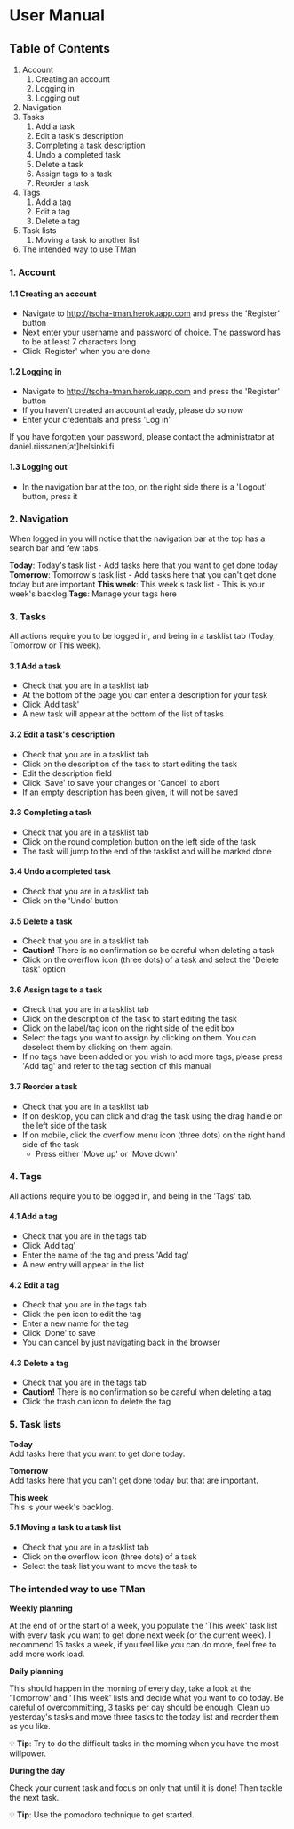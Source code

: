 # User Manual

## Table of Contents

1. Account
    1. Creating an account
    2. Logging in
    3. Logging out
2. Navigation
3. Tasks
    1. Add a task
    2. Edit a task's description
    3. Completing a task description
    4. Undo a completed task
    5. Delete a task
    6. Assign tags to a task
    7. Reorder a task
4. Tags
    1. Add a tag
    2. Edit a tag
    3. Delete a tag
5. Task lists
    1. Moving a task to another list
6. The intended way to use TMan

### 1. Account

#### 1.1 Creating an account

- Navigate to http://tsoha-tman.herokuapp.com and press the 'Register' button
- Next enter your username and password of choice. The password has to be at least 7 characters long
- Click 'Register' when you are done

#### 1.2 Logging in

- Navigate to http://tsoha-tman.herokuapp.com and press the 'Register' button
- If you haven't created an account already, please do so now
- Enter your credentials and press 'Log in'

If you have forgotten your password, please contact the administrator at daniel.riissanen[at]helsinki.fi

#### 1.3 Logging out

- In the navigation bar at the top, on the right side there is a 'Logout' button, press it


### 2. Navigation

When logged in you will notice that the navigation bar at the top has a search bar and few tabs.

**Today**: Today's task list - Add tasks here that you want to get done today
**Tomorrow**: Tomorrow's task list - Add tasks here that you can't get done today but are important
**This week**: This week's task list - This is your week's backlog
**Tags**: Manage your tags here

### 3. Tasks

All actions require you to be logged in, and being in a tasklist tab (Today, Tomorrow or This week).

#### 3.1 Add a task

- Check that you are in a tasklist tab
- At the bottom of the page you can enter a description for your task
- Click 'Add task'
- A new task will appear at the bottom of the list of tasks

#### 3.2 Edit a task's description

- Check that you are in a tasklist tab
- Click on the description of the task to start editing the task
- Edit the description field
- Click 'Save' to save your changes or 'Cancel' to abort
- If an empty description has been given, it will not be saved

#### 3.3 Completing a task

- Check that you are in a tasklist tab
- Click on the round completion button on the left side of the task
- The task will jump to the end of the tasklist and will be marked done

#### 3.4 Undo a completed task

- Check that you are in a tasklist tab
- Click on the 'Undo' button

#### 3.5 Delete a task

- Check that you are in a tasklist tab
- **Caution!** There is no confirmation so be careful when deleting a task
- Click on the overflow icon (three dots) of a task and select the 'Delete task' option

#### 3.6 Assign tags to a task

- Check that you are in a tasklist tab
- Click on the description of the task to start editing the task
- Click on the label/tag icon on the right side of the edit box
- Select the tags you want to assign by clicking on them. You can deselect
them by clicking on them again.
- If no tags have been added or you wish to add more tags, please press
'Add tag' and refer to the tag section of this manual

#### 3.7 Reorder a task

- Check that you are in a tasklist tab
- If on desktop, you can click and drag the task using the drag handle on the left side of the task
- If on mobile, click the overflow menu icon (three dots) on the right hand side of the task
    - Press either 'Move up' or 'Move down'


### 4. Tags

All actions require you to be logged in, and being in the 'Tags' tab.

#### 4.1 Add a tag

- Check that you are in the tags tab
- Click 'Add tag'
- Enter the name of the tag and press 'Add tag'
- A new entry will appear in the list

#### 4.2 Edit a tag

- Check that you are in the tags tab
- Click the pen icon to edit the tag
- Enter a new name for the tag
- Click 'Done' to save
- You can cancel by just navigating back in the browser

#### 4.3 Delete a tag

- Check that you are in the tags tab
- **Caution!** There is no confirmation so be careful when deleting a tag
- Click the trash can icon to delete the tag


### 5. Task lists

**Today**  
Add tasks here that you want to get done today.

**Tomorrow**  
Add tasks here that you can't get done today but that are important.

**This week**  
This is your week's backlog.

#### 5.1 Moving a task to a task list

- Check that you are in a tasklist tab
- Click on the overflow icon (three dots) of a task
- Select the task list you want to move the task to


### The intended way to use TMan

**Weekly planning**

At the end of or the start of a week, you populate the 'This week' task list with every task
you want to get done next week (or the current week). I recommend 15 tasks a week, if you feel
like you can do more, feel free to add more work load.

**Daily planning**

This should happen in the morning of every day, take a look at the 'Tomorrow' and 'This week' lists
and decide what you want to do today. Be careful of overcommitting, 3 tasks per day should be enough.
Clean up yesterday's tasks and move three tasks to the today list and reorder them as you like.

:bulb: **Tip**: Try to do the difficult tasks in the morning when you have the most willpower.

**During the day**

Check your current task and focus on only that until it is done! Then tackle the next task.

:bulb: **Tip**: Use the pomodoro technique to get started.
